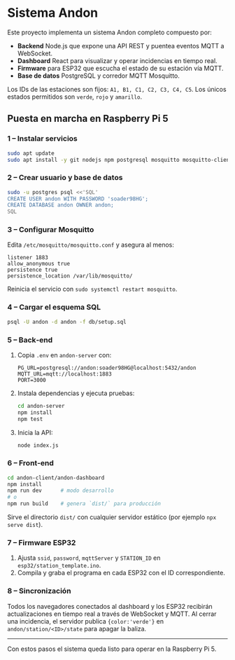# Sistema Andon

Este proyecto implementa un sistema Andon completo compuesto por:

- **Backend** Node.js que expone una API REST y puentea eventos MQTT a WebSocket.
- **Dashboard** React para visualizar y operar incidencias en tiempo real.
- **Firmware** para ESP32 que escucha el estado de su estación vía MQTT.
- **Base de datos** PostgreSQL y corredor MQTT Mosquitto.

Los IDs de las estaciones son fijos: `A1, B1, C1, C2, C3, C4, C5`. Los únicos
estados permitidos son `verde`, `rojo` y `amarillo`.

## Puesta en marcha en Raspberry Pi 5

### 1 – Instalar servicios
```bash
sudo apt update
sudo apt install -y git nodejs npm postgresql mosquitto mosquitto-clients
```

### 2 – Crear usuario y base de datos
```bash
sudo -u postgres psql <<'SQL'
CREATE USER andon WITH PASSWORD 'soader98HG';
CREATE DATABASE andon OWNER andon;
SQL
```

### 3 – Configurar Mosquitto
Edita `/etc/mosquitto/mosquitto.conf` y asegura al menos:
```
listener 1883
allow_anonymous true
persistence true
persistence_location /var/lib/mosquitto/
```
Reinicia el servicio con `sudo systemctl restart mosquitto`.

### 4 – Cargar el esquema SQL
```bash
psql -U andon -d andon -f db/setup.sql
```

### 5 – Back‑end
1. Copia `.env` en `andon-server` con:
   ```
   PG_URL=postgresql://andon:soader98HG@localhost:5432/andon
   MQTT_URL=mqtt://localhost:1883
   PORT=3000
   ```
2. Instala dependencias y ejecuta pruebas:
   ```bash
   cd andon-server
   npm install
   npm test
   ```
3. Inicia la API:
   ```bash
   node index.js
   ```

### 6 – Front‑end
```bash
cd andon-client/andon-dashboard
npm install
npm run dev      # modo desarrollo
# o
npm run build    # genera `dist/` para producción
```
Sirve el directorio `dist/` con cualquier servidor estático (por ejemplo
`npx serve dist`).

### 7 – Firmware ESP32
1. Ajusta `ssid`, `password`, `mqttServer` y `STATION_ID` en
   `esp32/station_template.ino`.
2. Compila y graba el programa en cada ESP32 con el ID correspondiente.

### 8 – Sincronización
Todos los navegadores conectados al dashboard y los ESP32 recibirán actualizaciones
en tiempo real a través de WebSocket y MQTT. Al cerrar una incidencia, el servidor
publica `{color:'verde'}` en `andon/station/<ID>/state` para apagar la baliza.

---

Con estos pasos el sistema queda listo para operar en la Raspberry Pi 5.
